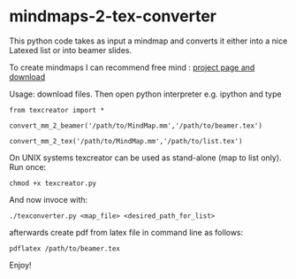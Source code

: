 mindmaps-2-tex-converter
========================


This python code takes as input a mindmap and converts it either into a nice Latexed list or into beamer slides.

To create mindmaps I can recommend free mind : [project page and download](http://freemind.sourceforge.net/wiki/index.php/Main_Page)





Usage: download files. Then open python interpreter e.g. ipython and type

    from texcreator import *

    convert_mm_2_beamer('/path/to/MindMap.mm','/path/to/beamer.tex')

    convert_mm_2_tex('/path/to/MindMap.mm','/path/to/list.tex')


On UNIX systems texcreator can be used as stand-alone (map to list only).
Run once:

    chmod +x texcreator.py

And now invoce with:

    ./texconverter.py <map_file> <desired_path_for_list>


afterwards create pdf from latex file in command line as follows:

    pdflatex /path/to/beamer.tex


Enjoy!
